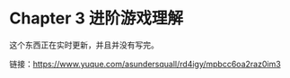 # Chapter 3 进阶游戏理解

这个东西正在实时更新，并且并没有写完。

链接：<https://www.yuque.com/asundersquall/rd4igy/mpbcc6oa2raz0im3>
